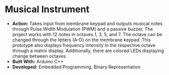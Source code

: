 # Musical Instrument
* __Action:__ Takes input from membrane keypad and outputs musical notes through Pulse Width Modulation (PWM) and a passive
  buzzer. The project works with 12 notes in octaves 1, 3, 5, and 7. The octave can be changed through the letters (A-D)
  on the membrane keypad. This prototype also displays frequency intensity in the respective octave through a matrix display.
  Additionally, there are colored LEDs displaying change between octaves.
* __Built With:__ Arduino C++
* __Developed:__ Embedded Programming, Binary Representation
